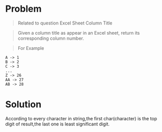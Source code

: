 # Problem  
> Related to question Excel Sheet Column Title  

> Given a column title as appear in an Excel sheet, return its corresponding column number.  

> For Example  

	A -> 1
    B -> 2
    C -> 3
    ...
    Z -> 26
    AA -> 27
    AB -> 28 

# Solution  

According to every character in string,the first char(character) is the top digit of result,the last one is least significant digit.  

